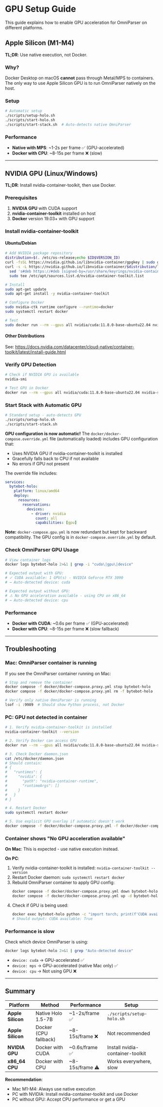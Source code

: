 # GPU Setup Guide

This guide explains how to enable GPU acceleration for OmniParser on different platforms.

## Apple Silicon (M1-M4)

**TL;DR**: Use native execution, not Docker.

### Why?

Docker Desktop on macOS **cannot** pass through Metal/MPS to containers. The only way to use Apple Silicon GPU is to run OmniParser natively on the host.

### Setup

```bash
# Automatic setup
./scripts/setup-holo.sh
./scripts/start-holo.sh
./scripts/start-stack.sh  # Auto-detects native OmniParser
```

### Performance

- **Native with MPS**: ~1-2s per frame ✅ (GPU-accelerated)
- **Docker with CPU**: ~8-15s per frame ❌ (slow)

---

## NVIDIA GPU (Linux/Windows)

**TL;DR**: Install nvidia-container-toolkit, then use Docker.

### Prerequisites

1. **NVIDIA GPU** with CUDA support
2. **nvidia-container-toolkit** installed on host
3. **Docker** version 19.03+ with GPU support

### Install nvidia-container-toolkit

#### Ubuntu/Debian

```bash
# Add NVIDIA package repository
distribution=$(. /etc/os-release;echo $ID$VERSION_ID)
curl -fsSL https://nvidia.github.io/libnvidia-container/gpgkey | sudo gpg --dearmor -o /usr/share/keyrings/nvidia-container-toolkit-keyring.gpg
curl -s -L https://nvidia.github.io/libnvidia-container/$distribution/libnvidia-container.list | \
  sed 's#deb https://#deb [signed-by=/usr/share/keyrings/nvidia-container-toolkit-keyring.gpg] https://#g' | \
  sudo tee /etc/apt/sources.list.d/nvidia-container-toolkit.list

# Install
sudo apt-get update
sudo apt-get install -y nvidia-container-toolkit

# Configure Docker
sudo nvidia-ctk runtime configure --runtime=docker
sudo systemctl restart docker

# Test
sudo docker run --rm --gpus all nvidia/cuda:11.8.0-base-ubuntu22.04 nvidia-smi
```

#### Other Distributions

See: https://docs.nvidia.com/datacenter/cloud-native/container-toolkit/latest/install-guide.html

### Verify GPU Detection

```bash
# Check if NVIDIA GPU is available
nvidia-smi

# Test GPU in Docker
docker run --rm --gpus all nvidia/cuda:11.8.0-base-ubuntu22.04 nvidia-smi
```

### Start Stack with Automatic GPU

```bash
# Standard setup - auto-detects GPU
./scripts/setup-holo.sh
./scripts/start-stack.sh
```

**GPU configuration is now automatic!** The `docker/docker-compose.override.yml` file (automatically loaded) includes GPU configuration that:
- Uses NVIDIA GPU if nvidia-container-toolkit is installed
- Gracefully falls back to CPU if not available
- No errors if GPU not present

The override file includes:

```yaml
services:
  bytebot-holo:
    platform: linux/amd64
    deploy:
      resources:
        reservations:
          devices:
            - driver: nvidia
              count: all
              capabilities: [gpu]
```

**Note:** `docker-compose.gpu.yml` is now redundant but kept for backward compatibility. The GPU config is in `docker-compose.override.yml` by default.

### Check OmniParser GPU Usage

```bash
# View container logs
docker logs bytebot-holo 2>&1 | grep -i "cuda\|gpu\|device"

# Expected output with GPU:
# ✓ CUDA available: 1 GPU(s) - NVIDIA GeForce RTX 3090
# → Auto-detected device: cuda

# Expected output without GPU:
# ⚠ No GPU acceleration available - using CPU on x86_64
# → Auto-detected device: cpu
```

### Performance

- **Docker with CUDA**: ~0.6s per frame ✅ (GPU-accelerated)
- **Docker with CPU**: ~8-15s per frame ❌ (slow fallback)

---

## Troubleshooting

### Mac: OmniParser container is running

If you see the OmniParser container running on Mac:

```bash
# Stop and remove the container
docker compose -f docker/docker-compose.proxy.yml stop bytebot-holo
docker compose -f docker/docker-compose.proxy.yml rm -f bytebot-holo

# Verify only native OmniParser is running
lsof -i :9989  # Should show Python process, not Docker
```

### PC: GPU not detected in container

```bash
# 1. Verify nvidia-container-toolkit is installed
nvidia-container-toolkit --version

# 2. Verify Docker can access GPU
docker run --rm --gpus all nvidia/cuda:11.8.0-base-ubuntu22.04 nvidia-smi

# 3. Check Docker daemon.json
cat /etc/docker/daemon.json
# Should contain:
# {
#   "runtimes": {
#     "nvidia": {
#       "path": "nvidia-container-runtime",
#       "runtimeArgs": []
#     }
#   }
# }

# 4. Restart Docker
sudo systemctl restart docker

# 5. Use explicit GPU overlay if automatic doesn't work
docker compose -f docker/docker-compose.proxy.yml -f docker/docker-compose.gpu.yml up -d --build
```

### Container shows "No GPU acceleration available"

**On Mac**: This is expected - use native execution instead.

**On PC**:
1. Verify nvidia-container-toolkit is installed: `nvidia-container-toolkit --version`
2. Restart Docker daemon: `sudo systemctl restart docker`
3. Rebuild OmniParser container to apply GPU config:
   ```bash
   docker compose -f docker/docker-compose.proxy.yml down bytebot-holo
   docker compose -f docker/docker-compose.proxy.yml up -d bytebot-holo
   ```
4. Check if GPU is being used:
   ```bash
   docker exec bytebot-holo python -c "import torch; print(f'CUDA available: {torch.cuda.is_available()}')"
   # Should output: CUDA available: True
   ```

### Performance is slow

Check which device OmniParser is using:

```bash
docker logs bytebot-holo 2>&1 | grep "Auto-detected device"
```

- `device: cuda` → GPU-accelerated ✅
- `device: mps` → GPU-accelerated (native Mac only) ✅
- `device: cpu` → Not using GPU ❌

---

## Summary

| Platform | Method | Performance | Setup |
|----------|--------|-------------|-------|
| **Apple Silicon** | Native Holo 1.5-7B | ~1-2s/frame ✅ | `./scripts/setup-holo.sh` |
| **Apple Silicon** | Docker (CPU fallback) | ~8-15s/frame ❌ | Not recommended |
| **NVIDIA GPU** | Docker with CUDA | ~0.6s/frame ✅ | Install nvidia-container-toolkit |
| **x86_64 CPU** | Docker with CPU | ~8-15s/frame ⚠️ | Works everywhere, slow |

**Recommendation**:
- Mac M1-M4: Always use native execution
- PC with NVIDIA: Install nvidia-container-toolkit and use Docker
- PC without GPU: Accept CPU performance or get a GPU
